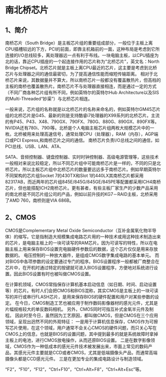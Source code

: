 # 南北桥芯片

## 1、简介
南桥芯片（South Bridge）是主板芯片组的重要组成部分，一般位于主板上离CPU插槽较远的下方，PCI的前面，即靠主机箱前的一面，这种布局是考虑到它所连接的I/O总线较多，离处理器远一点有利于布线。一块电脑主板，以CPU插座为北的话，靠近CPU插座的一个起连接作用的芯片称为“北桥芯片”，英文名：North Bridge Chipset。北桥芯片就是主板上离CPU最近的芯片，这主要是考虑到北桥芯片与处理器之间的通信最密切，为了提高通信性能而缩短传输距离。
相对于北桥芯片来说，其数据量并不算大，所以南桥芯片一般都没有覆盖散热片，但高档的主板的南桥也覆盖散热片。南桥芯片不与处理器直接相连，而是通过一定的方式（不同厂商各种芯片组有所不同，例如英特尔的英特尔Hub Architecture以及SIS的Multi-Threaded“妙渠”）与北桥芯片相连。

一般来说，芯片组的名称就是以北桥芯片的名称来命名的，例如英特尔GM45芯片组的北桥芯片是G45、最新的则是支持酷睿i7处理器的X99系列的北桥芯片。主流的有P45、P43、X48、790GX、790FX、780G、880G、890GX、890FX等。NVIDIA还有780i、790i等。北桥是个人电脑主板芯片组两枚大规模芯片中的一枚。北桥被用来处理高速信号，通常处理CPU（处理器），RAM（内存），AGP端口或PCI Express,和南桥芯片之间的通信。
南桥芯片负责I/O总线之间的通信，如PCI总线、USB、LAN、ATA、

SATA、音频控制器、键盘控制器、实时时钟控制器、高级电源管理等，这些技术一般相对来说比较稳定，所以不同芯片组中可能南桥芯片是一样的，不同的只是北桥芯片。所以主板芯片组中北桥芯片的数量要远远多于南桥芯片。例如早期英特尔不同架构的芯片组Socket 7的430TX和Slot 1的440LX其南桥芯片都采用82317AB，而近两年的芯片组845E/845G/845GE/845PE等配置都采用ICH4南桥芯片，但也能搭配ICH2南桥芯片。更有甚者，有些主板厂家生产的少数产品采用的南北桥是不同芯片组公司的产品，例如以前升技的KG7－RAID主板，北桥采用了AMD 760，南桥则是VIA 686B。

## 2、CMOS
CMOS是Complementary Metal Oxide Semiconductor（互补金属氧化物半导体）的缩写。它是指制造大规模集成电路芯片用的一种技术或用这种技术制造出来的芯片，是电脑主板上的一块可读写的RAM芯片。因为可读写的特性，所以在电脑主板上用来保存BIOS设置完电脑硬件参数后的数据，这个芯片仅仅是用来存放数据的。
电压控制的一种放大器件，是组成CMOS数字集成电路的基本单元。
而对BIOS中各项参数的设定要通过专门的程序。BIOS设置程序一般都被厂商整合在芯片中，在开机时通过特定的按键就可进入BIOS设置程序，方便地对系统进行设置。因此BIOS设置有时也被叫做CMOS设置。

在计算机领域，CMOS常指保存计算机基本启动信息（如日期、时间、启动设置等）的芯片。有时人们会把CMOS和BIOS混称，其实CMOS是主板上的一块可读写的并行或串行FLASH芯片，是用来保存BIOS的硬件配置和用户对某些参数的设定。
在今日，CMOS制造工艺也被应用于制作数码影像器材的感光元件，尤其是片幅规格较大的单反数码相机。
另外，CMOS同时可指互补式金氧半元件及制程。
因此时至今日，虽然因为工艺原因，都叫做CMOS，但是CMOS在三个应用领域，呈现出迥然不同的外观特征：
一是用于计算机信息保存，CMOS作为可擦写芯片使用，在这个领域，用户通常不会关心CMOS的硬件问题，而只关心写在CMOS上的信息，也就是BIOS的设置问题，其中提到最多的就是系统故障时拿掉主板上的电池，进行CMOS放电操作，从而还原BIOS设置。
二是在数字影像领域，CMOS作为一种低成本的感光元件技术被发展出来，市面上常见的数码产品，其感光元件主要就是CCD或者CMOS，尤其是低端摄像头产品，而通常高端摄像头都是CCD感光元件。
三是在更加专业的集成电路设计与制造领域。

“F2”，“F10”，“F12”，“Ctrl+F10”，“Ctrl+Alt+F8”，“Ctrl+Alt+Esc”等。








